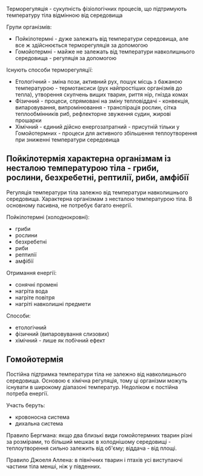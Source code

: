 Терморегуляція - сукупність фізіологічних процесів, що підтримують температуру тіла відмінною від середовища

Групи організмів:
  - Пойкілотермні - дуже залежать від температури середовища, але все ж здійснюється терморегуляція за допомогою
  - Гомойотермні - майже не залежать від температури навколишнього середовища - регуляція за допомогою

Існують способи терморегуляції:
  - Етологічний - зміна пози, активний рух, пошук місць з бажаною температурою - термотаксиси (рух найпростіших організмів до тепла), утворення скупчень вищих тварин, риття нір, гнізда комах
  - Фізичний - процеси, спрямовані на зміну тепловіддачі - конвекція, випаровування, випромінювання - транспірація рослин, сітка теплообмінників риб, рефлекторне звуження судин, жирові прошарки
  - Хімічний - єдиний дійсно енергозатратний - присутній тільки у Гомойотермних - процеси для активного збільшення теплоутворення при зниженні температури середовища

## Пойкілотермія характерна організмам із несталою температурою тіла - гриби, рослини, безхребетні, рептилії, риби, амфібії

Регуляція температури тіла залежно від температури навколишнього середовища. Характерна організмам з несталою температурою тіла. В основному пасивна, не потребує багато енергії.

Пойкілотермні (холоднокровні):
- гриби
- рослини
- безхребетні
- риби
- рептилії
- амфібії

Отримання енергії:
- сонячні промені
- нагріта вода
- нагріте повітря
- нагріті навколишні предмети

Способи:
- етологічний
- фізичний (випаровування слизових)
- хімічний - лише як побічний ефект

## Гомойотермія
Постійна підтримка температури тіла не залежно від навколишнього середовища. Основою є хімічна регуляція, тому ці організми можуть існувати в широкому діапазоні температур. Недоліком є постійна потреба енергії.

Участь беруть:
- кровоносна система
- дихальна система

Правило Бергмана: якщо два близькі види гомойотермних тварин різні за розмірами, то більший мешкає в холоднішому середовищі - теплоутворення сильно залежить від об'єму; віддача - від площі.

Правило Джоеля Аллена: в північних тварин і птахів усі виступаючі частини тіла менші, ніж у південних.
